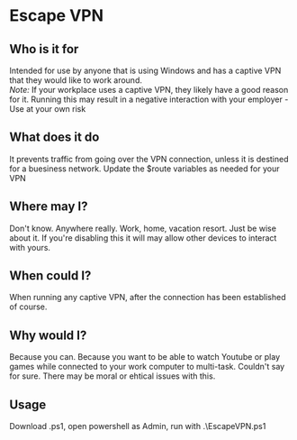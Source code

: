 # Escape VPN

## Who is it for

Intended for use by anyone that is using Windows and has a captive VPN that they
would like to work around.  
*Note:* If your workplace uses a captive VPN, they likely have a good reason for
it. Running this may result in a negative interaction with your employer - Use
at your own risk

## What does it do

It prevents traffic from going over the VPN connection, unless it is destined
for a buesiness network. Update the $route variables as needed for your VPN

## Where may I?

Don't know. Anywhere really. Work, home, vacation resort. Just be wise about it.
If you're disabling this it will may allow other devices to interact with yours.

## When could I?

When running any captive VPN, after the connection has been established of
course.

## Why would I?

Because you can. Because you want to be able to watch Youtube or play games
while connected to your work computer to multi-task. Couldn't say for sure.
There may be moral or ehtical issues with this.  
  

## Usage

Download .ps1, open powershell as Admin, run with .\EscapeVPN.ps1
